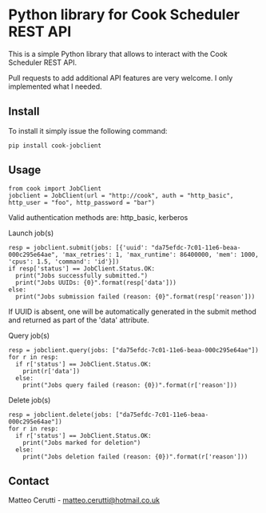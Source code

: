 # Python library for Cook Scheduler REST API
This is a simple Python library that allows to interact with the Cook Scheduler REST API.

Pull requests to add additional API features are very welcome. I only implemented what I needed.

## Install
To install it simply issue the following command:

```
pip install cook-jobclient
```

## Usage
```
from cook import JobClient
jobclient = JobClient(url = "http://cook", auth = "http_basic", http_user = "foo", http_password = "bar")
```

Valid authentication methods are: http_basic, kerberos

Launch job(s)
```
resp = jobclient.submit(jobs: [{'uuid': "da75efdc-7c01-11e6-beaa-000c295e64ae", 'max_retries': 1, 'max_runtime': 86400000, 'mem': 1000, 'cpus': 1.5, 'command': 'id'}])
if resp['status'] == JobClient.Status.OK:
  print("Jobs successfully submitted.")
  print("Jobs UUIDs: {0}".format(resp['data']))
else:
  print("Jobs submission failed (reason: {0}".format(resp['reason']))
```

If UUID is absent, one will be automatically generated in the submit method and returned as part of the 'data' attribute.

Query job(s)
```
resp = jobclient.query(jobs: ["da75efdc-7c01-11e6-beaa-000c295e64ae"])
for r in resp:
  if r['status'] == JobClient.Status.OK:
    print(r['data'])
  else:
    print("Jobs query failed (reason: {0})".format(r['reason']))
```

Delete job(s)
```
resp = jobclient.delete(jobs: ["da75efdc-7c01-11e6-beaa-000c295e64ae"])
for r in resp:
  if r['status'] == JobClient.Status.OK:
    print("Jobs marked for deletion")
  else:
    print("Jobs deletion failed (reason: {0})".format(r['reason']))
```

## Contact
Matteo Cerutti - matteo.cerutti@hotmail.co.uk
